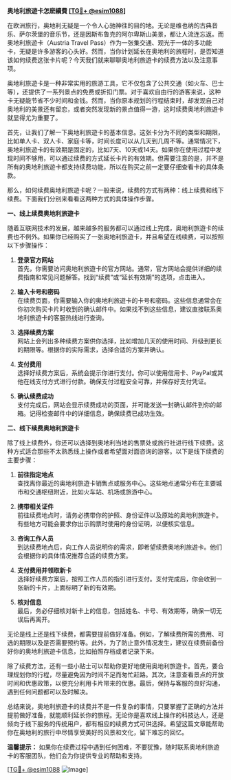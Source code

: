**奥地利旅遊卡怎麽續費 [[TG💪+ @esim1088](https://t.me/s/esim1088)]**

在欧洲旅行，奥地利无疑是一个令人心驰神往的目的地。无论是维也纳的古典音乐、萨尔茨堡的音乐节，还是因斯布鲁克的阿尔卑斯山美景，都让人流连忘返。而奥地利旅遊卡（Austria Travel Pass）作为一张集交通、观光于一体的多功能卡，无疑是许多游客的心头好。然而，当你计划延长在奥地利的旅程时，是否知道该如何续费这张卡片呢？今天我们就来聊聊奥地利旅遊卡的续费方法以及注意事项。

奥地利旅遊卡是一种非常实用的旅游工具，它不仅包含了公共交通（如火车、巴士等），还提供了一系列景点的免费或折扣门票。对于喜欢自由行的游客来说，这种卡无疑能节省不少时间和金钱。然而，当你原本规划的行程结束时，却发现自己对奥地利的美景还有留恋，或者突然发现新的景点值得一游，这时续费奥地利旅遊卡就显得尤为重要了。

首先，让我们了解一下奥地利旅遊卡的基本信息。这张卡分为不同的类型和期限，比如单人卡、双人卡、家庭卡等，时间长度可以从几天到几周不等。通常情况下，奥地利旅遊卡的有效期是固定的，比如7天、10天或14天。如果你在使用过程中发现时间不够用，可以通过续费的方式延长卡片的有效期。但需要注意的是，并不是所有的奥地利旅遊卡都支持续费功能，所以在购买之前一定要仔细查看卡的具体条款。

那么，如何续费奥地利旅遊卡呢？一般来说，续费的方式有两种：线上续费和线下续费。下面我们分别来看看这两种方式的具体操作步骤。

**一、线上续费奥地利旅遊卡**

随着互联网技术的发展，越来越多的服务都可以通过线上完成，奥地利旅遊卡的续费也不例外。如果你已经购买了一张奥地利旅遊卡，并且希望在线续费，可以按照以下步骤操作：

1. **登录官方网站**  
   首先，你需要访问奥地利旅遊卡的官方网站。通常，官方网站会提供详细的续费指南和常见问题解答。找到“续费”或“延长有效期”的选项，点击进入。

2. **输入卡号和密码**  
   在续费页面，你需要输入你的奥地利旅遊卡的卡号和密码。这些信息通常会在你初次购买卡片时收到的确认邮件中。如果找不到这些信息，建议直接联系奥地利旅遊卡的客服热线进行查询。

3. **选择续费方案**  
   网站上会列出多种续费方案供你选择，比如增加几天的使用时间、升级到更长的期限等。根据你的实际需求，选择合适的方案并确认。

4. **支付费用**  
   选择好续费方案后，系统会提示你进行支付。你可以使用信用卡、PayPal或其他在线支付方式进行付款。确保支付过程安全可靠，并保存好支付凭证。

5. **确认续费成功**  
   支付完成后，网站会显示续费成功的页面，并可能发送一封确认邮件到你的邮箱。记得检查邮件中的详细信息，确保续费已成功生效。

**二、线下续费奥地利旅遊卡**

除了线上续费外，你还可以选择到奥地利当地的售票处或旅行社进行线下续费。这种方式适合那些不太熟悉线上操作或者希望面对面咨询的游客。以下是线下续费的主要步骤：

1. **前往指定地点**  
   查找离你最近的奥地利旅遊卡销售点或服务中心。这些地点通常分布在主要城市和交通枢纽附近，比如火车站、机场或旅游中心。

2. **携带相关证件**  
   前往续费地点时，请务必携带你的护照、身份证件以及原始的奥地利旅遊卡。有些地方可能会要求你出示购票时使用的身份证明，以便核实信息。

3. **咨询工作人员**  
   到达续费地点后，向工作人员说明你的需求，即希望续费奥地利旅遊卡。他们会根据你的具体情况推荐合适的续费方案。

4. **支付费用并领取新卡**  
   选择好续费方案后，按照工作人员的指引进行支付。支付完成后，你会收到一张新的卡片，上面标明了新的有效期。

5. **核对信息**  
   最后，务必仔细核对新卡上的信息，包括姓名、卡号、有效期等，确保一切无误后再离开。

无论是线上还是线下续费，都需要提前做好准备。例如，了解续费所需的费用、可选的期限以及是否需要预约等。此外，为了防止意外情况发生，建议在续费前备份好你的奥地利旅遊卡信息，比如拍照存档或者记录下来。

除了续费方法，还有一些小贴士可以帮助你更好地使用奥地利旅遊卡。首先，要合理规划你的行程，尽量避免因为时间不足而匆忙赶路。其次，注意查看景点的开放时间和优惠政策，以便充分利用卡片带来的优惠。最后，保持与客服的良好沟通，遇到任何问题都可以及时解决。

总结来说，奥地利旅遊卡的续费并不是一件复杂的事情，只要掌握了正确的方法并提前做好准备，就能顺利延长你的旅程。无论你是喜欢线上操作的科技达人，还是倾向于线下服务的传统用户，都有相应的续费方式可供选择。希望这篇文章能帮助你在奥地利的旅行中尽情享受美好的风景和文化，留下难忘的回忆。

**温馨提示：** 如果你在续费过程中遇到任何困难，不要犹豫，随时联系奥地利旅遊卡的客服团队，他们会为你提供专业的帮助和支持。

[[TG💪+ @esim1088](https://t.me/s/esim1088) ![Image](https://i.postimg.cc/4NQfJmqS/Snipaste-2025-05-13-00-14-12.png)]